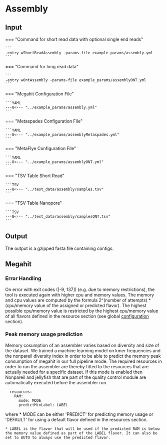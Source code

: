 # Assembly

## Input

=== "Command for short read data with optional single end reads"

    ```
    -entry wShortReadAssembly -params-file example_params/assembly.yml
    ```

=== "Command for long read data"

    ```
    -entry wOntAssembly -params-file example_params/assemblyONT.yml
    ```

=== "Megahit Configuration File"

    ```YAML
    ---8<--- "../example_params/assembly.yml"
    ```

=== "Metaspades Configuration File"

    ```YAML
    ---8<--- "../example_params/assemblyMetaspades.yml"
    ```

=== "MetaFlye Configuration File"

    ```YAML
    ---8<--- "../example_params/assemblyONT.yml"
    ```

=== "TSV Table Short Read"

    ```TSV
    ---8<--- "../test_data/assembly/samples.tsv"
    ```

=== "TSV Table Nanopore"

    ```TSV
    ---8<--- "../test_data/assembly/samplesONT.tsv"
    ```
 
 
## Output

The output is a gzipped fasta file containing contigs.

## Megahit 

### Error Handling

On error with exit codes ([-9, 137]) (e.g. due to memory restrictions), the tool is executed again with higher cpu and memory values.
The memory and cpu values are computed by the formula 2^(number of attempts) * (cpu/memory value of the assigned or predicted flavor).
The highest possible cpu/memory value is restricted by the highest cpu/memory value of all flavors defined in the resource section 
(see global [configuration](../pipeline_configuration.md) section). 

### Peak memory usage prediction

Memory cosumption of an assembler varies based on diversity and size of the dataset. We trained a machine learning model on kmer frequencies
and the nonpareil diversity index in order to be able to predict the memory peak consumption of megahit in our full pipeline mode. The required
resources in order to run the assembler are thereby fitted to the resources that are actually needed for a specific dataset. If this
mode is enabled then Nonpareil and jellyfish that are part of the quality control module are automatically executed before the assembler run.  

```
  resources:
    RAM: 
      mode: MODE
      predictMinLabel: LABEL
```

where 
    * MODE can be either 'PREDICT' for predicting memory usage or 'DEFAULT' for using a default flavor defined in the resources section.

    * LABEL is the flavor that will be used if the predicted RAM is below the memory value defined as part of the LABEL flavor. It can also be set to AUTO to always use the predicted flavor.
